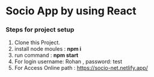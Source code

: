 # Socio App by using React

### Steps for project setup

1. Clone this Project.
2. install node moules : **npm i**
3. run command : **npm start** 
4. For login username: Rohan , password: test
5. For Access Online path : https://socio-net.netlify.app/
